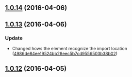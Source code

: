 <a name="1.0.14"></a>
## [1.0.14](https://github.com/jarrodek/socket-fetch/compare/1.0.13...v1.0.14) (2016-04-06)




<a name="1.0.13"></a>
## [1.0.13](https://github.com/jarrodek/socket-fetch/compare/v1.0.10...v1.0.13) (2016-04-06)


### Update

* Changed hows the element recognize the import location ([4986de84ee19524bb28eec5b7cd9556503b38b02](https://github.com/jarrodek/socket-fetch/commit/4986de84ee19524bb28eec5b7cd9556503b38b02))



<a name="1.0.12"></a>
## [1.0.12](https://github.com/jarrodek/socket-fetch/compare/v1.0.11...v1.0.12) (2016-04-05)





